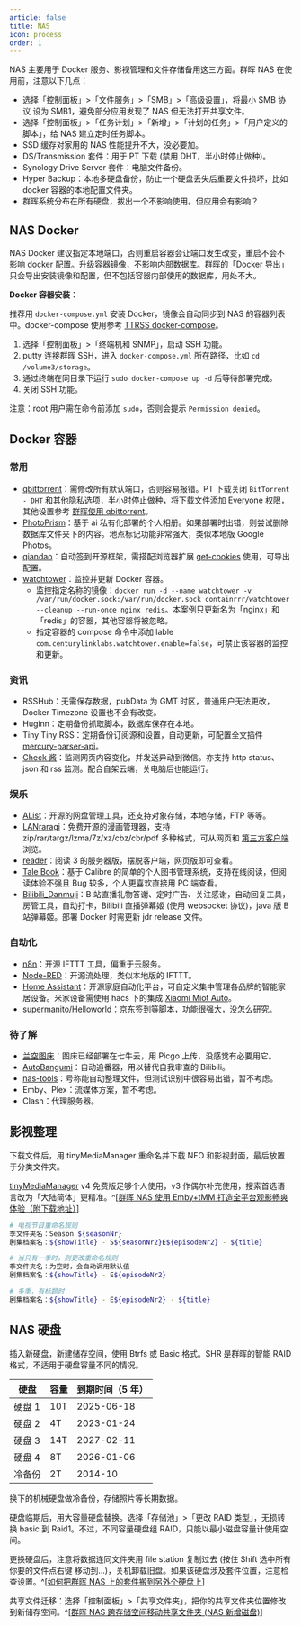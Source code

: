 ```yaml
---
article: false
title: NAS
icon: process
order: 1
---
```


NAS 主要用于 Docker 服务、影视管理和文件存储备用这三方面。群晖 NAS 在使用前，注意以下几点：

- 选择「控制面板」>「文件服务」>「SMB」>「高级设置」，将最小 SMB 协议 设为 SMB1，避免部分应用发现了 NAS 但无法打开共享文件。
- 选择「控制面板」>「任务计划」>「新增」>「计划的任务」>「用户定义的脚本」，给 NAS 建立定时任务脚本。
- SSD 缓存对家用的 NAS 性能提升不大，没必要加。
- DS/Transmission 套件：用于 PT 下载 (禁用 DHT，半小时停止做种)。
- Synology Drive Server 套件：电脑文件备份。
- Hyper Backup：本地多硬盘备份，防止一个硬盘丢失后重要文件损坏，比如 docker 容器的本地配置文件夹。
- 群晖系统分布在所有硬盘，拔出一个不影响使用。但应用会有影响？

## NAS Docker

NAS Docker 建议指定本地端口，否则重启容器会让端口发生改变，重启不会不影响 docker 配置。升级容器镜像，不影响内部数据库。群晖的「Docker 导出」只会导出安装镜像和配置，但不包括容器内部使用的数据库，用处不大。

**Docker 容器安装**：

推荐用 `docker-compose.yml` 安装 Docker，镜像会自动同步到 NAS 的容器列表中。docker-compose 使用参考 [TTRSS docker-compose](http://ttrss.henry.wang/zh/#%E9%80%9A%E8%BF%87-docker-compose-%E9%83%A8%E7%BD%B2)。

1. 选择「控制面板」>「终端机和 SNMP」，启动 SSH 功能。
2. putty 连接群晖 SSH，进入 `docker-compose.yml` 所在路径，比如 `cd /volume3/storage`。
3. 通过终端在同目录下运行 `sudo docker-compose up -d` 后等待部署完成。
4. 关闭 SSH 功能。

注意：root 用户需在命令前添加 `sudo`，否则会提示 `Permission denied`。

## Docker 容器

### 常用

- [qbittorrent](https://registry.hub.docker.com/r/linuxserver/qbittorrent/)：需修改所有默认端口，否则容易报错。PT 下载关闭 `BitTorrent - DHT` 和其他隐私选项，半小时停止做种，将下载文件添加 Everyone 权限，其他设置参考 [群晖使用 qbittorrent](https://blog.csdn.net/weixin_45120915/article/details/114691473)。
- [PhotoPrism](https://docs.photoprism.app/)：基于 ai 私有化部署的个人相册。如果部署时出错，则尝试删除数据库文件夹下的内容。地点标记功能非常强大，类似本地版 Google Photos。
- [qiandao](https://github.com/AragonSnow/qiandao)：自动签到开源框架，需搭配浏览器扩展 [get-cookies](https://github.com/ckx000/get-cookies) 使用，可导出配置。
- [watchtower](https://containrrr.dev/watchtower/)：监控并更新 Docker 容器。
  - 监控指定名称的镜像：`docker run -d --name watchtower -v /var/run/docker.sock:/var/run/docker.sock containrrr/watchtower --cleanup --run-once nginx redis`。本案例只更新名为「nginx」和「redis」的容器，其他容器将被忽略。
  - 指定容器的 compose 命令中添加 lable `com.centurylinklabs.watchtower.enable=false`，可禁止该容器的监控和更新。

### 资讯

- RSSHub：无需保存数据，pubData 为 GMT 时区，普通用户无法更改，Docker Timezone 设置也不会有改变。
- Huginn：定期备份抓取脚本，数据库保存在本地。
- Tiny Tiny RSS：定期备份订阅源和设置，自动更新，可配置全文插件 [mercury-parser-api](https://registry.hub.docker.com/r/wangqiru/mercury-parser-api)。
- [Check 酱](https://github.com/easychen/checkchan-dist)：监测网页内容变化，并发送异动到微信。亦支持 http status、json 和 rss 监测。配合自架云端，关电脑后也能运行。

### 娱乐

- [AList](https://github.com/alist-org/alist)：开源的网盘管理工具，还支持对象存储，本地存储，FTP 等等。
- [LANraragi](https://github.com/Difegue/LANraragi)：免费开源的漫画管理器，支持 zip/rar/targz/lzma/7z/xz/cbz/cbr/pdf 多种格式，可从网页和 [第三方客户端](https://github.com/Difegue/LANraragi/blob/32cc991e8c5bae3bbd57d163278048c50159ae9f/tools/Documentation/advanced-usage/external-readers.md) 浏览。
- [reader](https://github.com/hectorqin/reader)：阅读 3 的服务器版，摆脱客户端，网页版即可查看。
- [Tale Book](https://github.com/talebook/talebook)：基于 Calibre 的简单的个人图书管理系统，支持在线阅读，但阅读体验不强且 Bug 较多，个人更喜欢直接用 PC 端查看。
- [Bilibili_Danmuji](https://github.com/zzcabc/Docker_Buildx_Danmuji)：B 站直播礼物答谢、定时广告、关注感谢，自动回复工具，房管工具，自动打卡，Bilibili 直播弹幕姬 (使用 websocket 协议)，java 版 B 站弹幕姬。部署 Docker 时需更新 jdr release 文件。

### 自动化

- [n8n](https://blog.csdn.net/alex_yangchuansheng/article/details/122295193)：开源 IFTTT 工具，偏重于云服务。
- [Node-RED](../family/HomeAutomation.html#node-red)：开源流处理，类似本地版的 IFTTT。
- [Home Assistant](https://www.home-assistant.io/)：开源家庭自动化平台，可自定义集中管理各品牌的智能家居设备。米家设备需使用 hacs 下的集成 [Xiaomi Miot Auto](../family/HomeAutomation.html#home-assistant)。
- [supermanito/Helloworld](https://supermanito.github.io/Helloworld/#/)：京东签到等脚本，功能很强大，没怎么研究。

### 待了解

- [兰空图床](https://github.com/lsky-org/lsky-pro)：图床已经部署在七牛云，用 Picgo 上传，没感觉有必要用它。
- [AutoBangumi](https://github.com/EstrellaXD/Auto_Bangumi)：自动追番器，用以替代自我审查的 Bilibili。
- [nas-tools](https://github.com/jxxghp/nas-tools/wiki/%E5%AE%89%E8%A3%85%E6%95%99%E7%A8%8B)：号称能自动整理文件，但测试识别中很容易出错，暂不考虑。
- Emby、Plex：流媒体方案，暂不考虑。
- Clash：代理服务器。

## 影视整理

下载文件后，用 tinyMediaManager 重命名并下载 NFO 和影视封面，最后放置于分类文件夹。

[tinyMediaManager](https://www.tinymediamanager.org/download/) v4 免费版足够个人使用，v3 作偶尔补充使用，搜索首选语言改为「大陆简体」更精准。^[[群晖 NAS 使用 Emby+tMM 打造全平台观影畅爽体验（附下载地址）](https://post.smzdm.com/p/a0d67m2z/)]

```bash
# 电视节目重命名规则
季文件夹名：Season ${seasonNr}
剧集档案名：${showTitle} - S${seasonNr2}E${episodeNr2} - ${title}

# 当只有一季时，则更改重命名规则
季文件夹名：为空时，会自动调用默认值
剧集档案名：${showTitle} - E${episodeNr2}

# 多季，有标题时
剧集档案名：${showTitle} - E${episodeNr2} - ${title}
```

## NAS 硬盘

插入新硬盘，新建储存空间，使用 Btrfs 或 Basic 格式。SHR 是群晖的智能 RAID 格式，不适用于硬盘容量不同的情况。

| 硬盘   | 容量 | 到期时间（5 年） |
| ------ | ---- | ---------------- |
| 硬盘 1 | 10T  | 2025-06-18       |
| 硬盘 2 | 4T   | 2023-01-24       |
| 硬盘 3 | 14T  | 2027-02-11       |
| 硬盘 4 | 8T   | 2026-01-06       |
| 冷备份 | 2T   | 2014-10          |

换下的机械硬盘做冷备份，存储照片等长期数据。

硬盘临期后，用大容量硬盘替换。选择「存储池」>「更改 RAID 类型」，无损转换 basic 到 Raid1。不过，不同容量硬盘组 RAID，只能以最小磁盘容量计使用空间。

更换硬盘后，注意将数据连同文件夹用 file station 复制过去 (按住 Shift 选中所有你要的文件点右键 移动到...)，关机卸载旧盘。如果该硬盘涉及套件位置，注意检查设置。^[[如何把群晖 NAS 上的套件搬到另外个硬盘上](https://www.bigzhang.com/3264.html)]

共享文件迁移：选择「控制面板」>「共享文件夹」，把你的共享文件夹位置修改到新储存空间。^[[群晖 NAS 跨存储空间移动共享文件夹 (NAS 新增磁盘)](https://blog.csdn.net/hilaryfrank/article/details/109722319)]
